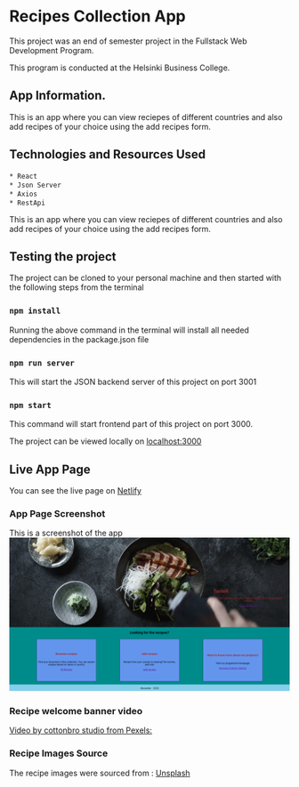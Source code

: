 # Recipes Collection App

This project was an end of semester project in the Fullstack Web Development Program.

This program is conducted at the Helsinki Business College. 

## App Information.

This is an app where you can view reciepes of different countries and also add recipes of your choice using the add recipes form. 

## Technologies and Resources Used
    * React
    * Json Server
    * Axios
    * RestApi

This is an app where you can view reciepes of different countries and also add recipes of your choice using the add recipes form. 

## Testing the project

The project can be cloned to your personal machine and then started with the following steps from the terminal 

### `npm install`

Running the above command in the terminal will install all needed dependencies in the package.json file

### `npm run server`

This will start the JSON backend server of this project on port 3001

### `npm start`

This command will start frontend part of this project on port 3000. 

The project can be viewed locally on [localhost:3000](http://localhost:3000/)

## Live App Page

You can see the live page on [Netlify](https://visionary-figolla-db2c32.netlify.app/)

### App Page Screenshot

This is a screenshot of the app ![homepage:](/src/assets/recipe.png)

### Recipe welcome banner video

[Video by cottonbro studio from Pexels: ](https://www.pexels.com/video/drizzling-a-dish-of-salmon-with-liquid-sauces-3296569/)

### Recipe Images Source

The recipe images were sourced from : [Unsplash](https://unsplash.com/)


